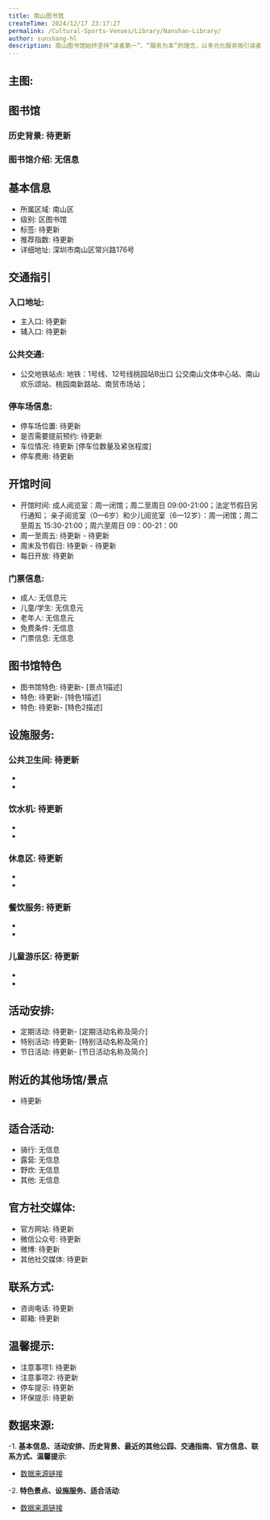 ```yaml
---
title: 南山图书馆
createTime: 2024/12/17 23:17:27
permalink: /Cultural-Sports-Venues/Library/Nanshan-Library/
author: sunshang-hl
description: 南山图书馆始终坚持“读者第一”、“服务为本”的理念，以多元化服务吸引读者，以文明服务创造效益。温馨舒适的阅读空间、多姿多彩的读者活动，吸引了大批读者到馆。南山图书馆设少儿阅览室、亲子阅览室、报刊阅览室、社科阅览室、自然科学阅览室、文学阅览室、经典书屋、电子阅览室以及自修室等，从低幼儿童、学龄儿童、中学生，到成人读者、老
---
```


## 主图:
<ImageCard
image="https://www.sz.gov.cn/img/4/4098/4098147/11131175.png"
title= "南山图书馆"
description= "南山图书馆始终坚持“读者第一”、“服务为本”的理念，以多元化服务吸引读者，以文明服务创造效益。温馨舒适的阅读空间、多姿多彩的读者活动，吸引了大批读者到馆。南山图"
date="2024/12/17"
href="/"
author="sunshang-hl"
/>

## 图书馆
### 历史背景: 待更新
### 图书馆介绍: 无信息
## 基本信息
- 所属区域: 南山区
- 级别: 区图书馆
- 标签: 待更新
- 推荐指数: 待更新
- 详细地址: 深圳市南山区常兴路176号

## 交通指引
### 入口地址:
- 主入口: 待更新
- 辅入口: 待更新
### 公共交通:
- 公交地铁站点: 地铁：1号线、12号线桃园站B出口
公交南山文体中心站、南山欢乐颂站、桃园南新路站、南贸市场站；

### 停车场信息:
- 停车场位置: 待更新
- 是否需要提前预约: 待更新
- 车位情况: 待更新 [停车位数量及紧张程度]
- 停车费用: 待更新

## 开馆时间
- 开馆时间: 成人阅览室：周一闭馆；周二至周日 09:00-21:00；法定节假日另行通知； 亲子阅览室（0—6岁）和少儿阅览室（6—12岁）：周一闭馆；周二至周五 15:30-21:00；周六至周日 09：00-21：00
- 周一至周五: 待更新 - 待更新
- 周末及节假日: 待更新 - 待更新
- 每日开放: 待更新

### 门票信息:
- 成人: 无信息元
- 儿童/学生: 无信息元
- 老年人: 无信息元
- 免费条件: 无信息
- 门票信息: 无信息

## 图书馆特色
- 图书馆特色: 待更新- [景点1描述]
- 特色: 待更新- [特色1描述]
- 特色: 待更新- [特色2描述]

## 设施服务:
### 公共卫生间: 待更新
- 
- 
### 饮水机: 待更新
- 
- 
### 休息区: 待更新
- 
- 
### 餐饮服务: 待更新
- 
- 
### 儿童游乐区: 待更新
- 
- 

## 活动安排:
- 定期活动: 待更新- [定期活动名称及简介]
- 特别活动: 待更新- [特别活动名称及简介]
- 节日活动: 待更新- [节日活动名称及简介]

## 附近的其他场馆/景点
- 待更新

## 适合活动:
- 骑行: 无信息
- 露营: 无信息
- 野炊: 无信息
- 其他: 无信息

## 官方社交媒体:
- 官方网站: 待更新
- 微信公众号: 待更新
- 微博: 待更新
- 其他社交媒体: 待更新

## 联系方式:
- 咨询电话: 待更新
- 邮箱: 待更新

## 温馨提示:
- 注意事项1: 待更新
- 注意事项2: 待更新
- 停车提示: 待更新
- 环保提示: 待更新

## 数据来源:
-1. **基本信息、活动安排、历史背景、最近的其他公园、交通指南、官方信息、联系方式、温馨提示**:
- [数据来源链接](https://www.sz.gov.cn/szzt2010/szwtt/wtcg/whcg/content/post_11131175.html)

-2. **特色景点、设施服务、适合活动**:
- [数据来源链接](https://www.sz.gov.cn/szzt2010/szwtt/wtcg/whcg/content/post_11131175.html)

